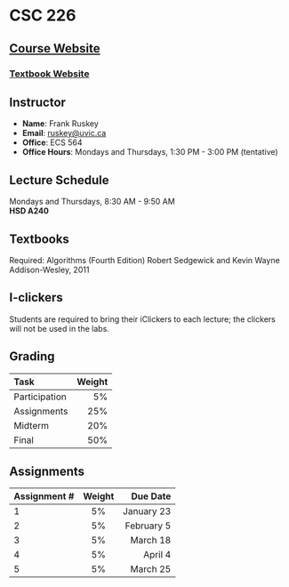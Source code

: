 # CSC 226

## [Course Website](https://connex.csc.uvic.ca/portal/site/94c78ea1-849a-4871-9d0a-8d258e69092d)

### [Textbook Website](http://algs4.cs.princeton.edu/home/)

## Instructor

- **Name**: Frank Ruskey 
- **Email**: [ruskey@uvic.ca](mailto:ruskey@uvic.ca)
- **Office**: ECS 564 
- **Office Hours**: Mondays and Thursdays, 1:30 PM - 3:00 PM (tentative)

## Lecture Schedule

Mondays and Thursdays, 8:30 AM - 9:50 AM  
**HSD A240**

## Textbooks	
Required:	Algorithms (Fourth Edition) Robert Sedgewick and Kevin Wayne Addison-Wesley, 2011

## I-clickers	
Students are required to bring their iClickers to each lecture; the clickers will not be used in the labs.

## Grading
| Task        | Weight |
|:------------|-------:|
| Participation| 5%    |
| Assignments | 25%    |
| Midterm     | 20%    |
| Final       | 50%    |

## Assignments
Assignment # | Weight	| Due Date
:------------|:--------:|-----------:
1 |	5%	| January 23
2 |	5%	| February 5
3 |	5%	| March 18
4 |	5%	| April 4
5 |	5%	| March 25
